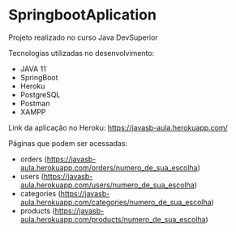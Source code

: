 # SpringbootAplication
Projeto realizado no curso Java DevSuperior

Tecnologias utilizadas no desenvolvimento:

* JAVA 11
* SpringBoot
* Heroku
* PostgreSQL
* Postman
* XAMPP

Link da aplicação no Heroku: https://javasb-aula.herokuapp.com/

Páginas que podem ser acessadas:

* orders (https://javasb-aula.herokuapp.com/orders/numero_de_sua_escolha)
* users (https://javasb-aula.herokuapp.com/users/numero_de_sua_escolha)
* categories (https://javasb-aula.herokuapp.com/categories/numero_de_sua_escolha)
* products (https://javasb-aula.herokuapp.com/products/numero_de_sua_escolha)
